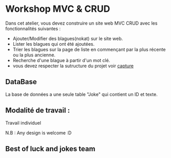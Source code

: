 # Workshop  MVC & CRUD
Dans cet atelier, vous devez construire un site web  MVC CRUD avec les fonctionnalités suivantes :

* Ajouter/Modifier des blagues(nokat) sur le site web.
* Lister les blagues qui ont été ajoutées.
* Trier les blagues sur la page de liste en commençant par la plus récente ou la plus ancienne.
* Recherche d'une blague à partir d'un mot clé.
* vous devez respecter la sutructure du projet voir [capture]()

## DataBase
La base de données a une seule table "Joke" qui contient un ID et texte.

## Modalité de travail :
Travail individuel 

N.B : Any design is welcome :D
## Best of luck and jokes team

